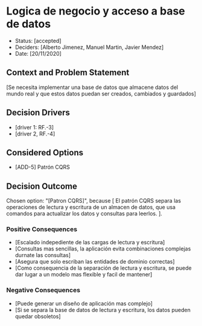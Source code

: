 # Logica de negocio y acceso a base de datos

* Status: [accepted] 
* Deciders: [Alberto Jimenez, Manuel Martin, Javier Mendez] 
* Date: [20/11/2020] 

## Context and Problem Statement

[Se necesita implementar una base de datos que almacene datos del mundo real y que estos datos puedan ser creados, cambiados y guardados]

## Decision Drivers 

* [driver 1: RF.-3]
* [driver 2, RF.-4]

## Considered Options

* [ADD-5] Patrón CQRS

## Decision Outcome

Chosen option: "[Patron CQRS]", because [ El patrón CQRS separa las operaciones de lectura y escritura de un almacen de datos, que usa comandos para actualizar los datos y consultas para leerlos.  ].

### Positive Consequences 

* [Escalado indepediente de las cargas de lectura y escritura]
* [Consultas mas sencillas, la aplicación evita combinaciones complejas durnate las consultas]
* [Asegura que solo escriban las entidades de dominio correctas]
* [Como consequencia de la separación de lectura y escritura, se puede dar lugar a un modelo mas flexible y facil de mantener]

### Negative Consequences 

* [Puede generar un diseño de aplicación mas complejo]
* [Si se separa la base de datos de lectura y escritura, los datos pueden quedar obsoletos]

<!-- markdownlint-disable-file MD013 -->
